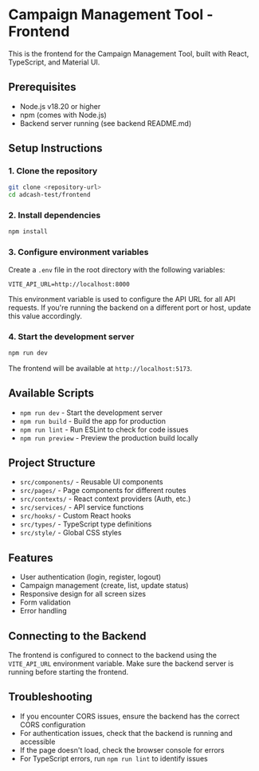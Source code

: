 # Campaign Management Tool - Frontend

This is the frontend for the Campaign Management Tool, built with React, TypeScript, and Material UI.

## Prerequisites

- Node.js v18.20 or higher
- npm (comes with Node.js)
- Backend server running (see backend README.md)

## Setup Instructions

### 1. Clone the repository

```bash
git clone <repository-url>
cd adcash-test/frontend
```

### 2. Install dependencies

```bash
npm install
```

### 3. Configure environment variables

Create a `.env` file in the root directory with the following variables:

```
VITE_API_URL=http://localhost:8000
```

This environment variable is used to configure the API URL for all API requests. If you're running the backend on a different port or host, update this value accordingly.

### 4. Start the development server

```bash
npm run dev
```

The frontend will be available at `http://localhost:5173`.

## Available Scripts

- `npm run dev` - Start the development server
- `npm run build` - Build the app for production
- `npm run lint` - Run ESLint to check for code issues
- `npm run preview` - Preview the production build locally

## Project Structure

- `src/components/` - Reusable UI components
- `src/pages/` - Page components for different routes
- `src/contexts/` - React context providers (Auth, etc.)
- `src/services/` - API service functions
- `src/hooks/` - Custom React hooks
- `src/types/` - TypeScript type definitions
- `src/style/` - Global CSS styles

## Features

- User authentication (login, register, logout)
- Campaign management (create, list, update status)
- Responsive design for all screen sizes
- Form validation
- Error handling

## Connecting to the Backend

The frontend is configured to connect to the backend using the `VITE_API_URL` environment variable. Make sure the backend server is running before starting the frontend.

## Troubleshooting

- If you encounter CORS issues, ensure the backend has the correct CORS configuration
- For authentication issues, check that the backend is running and accessible
- If the page doesn't load, check the browser console for errors
- For TypeScript errors, run `npm run lint` to identify issues